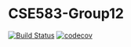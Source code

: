 # CSE583-Group12
[![Build Status](https://travis-ci.org/JingC123/CSE583-Group12.svg?branch=main)](https://travis-ci.org/JingC123/CSE583-Group12)
[![codecov](https://codecov.io/gh/JingC123/CSE583-Group12/branch/main/graph/badge.svg?token=ULNR3UR684)](https://codecov.io/gh/JingC123/CSE583-Group12)
